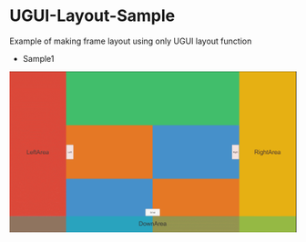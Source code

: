 # UGUI-Layout-Sample

Example of making frame layout using only UGUI layout function

- Sample1 

![img](https://github.com/t1633361/UGUI-Layout-Sample/blob/master/image/GIF%202020-9-22%2017-00-26.gif)



